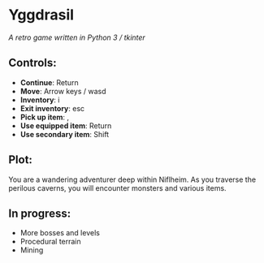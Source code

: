 # Yggdrasil
*A retro game written in Python 3 / tkinter*

## Controls:
* **Continue**: Return<br>
* **Move**: Arrow keys / wasd<br>
* **Inventory**: i<br>
* **Exit inventory**: esc<br>
* **Pick up item**: ,<br>
* **Use equipped item**: Return<br>
* **Use secondary item**: Shift

## Plot:
You are a wandering adventurer deep within Niflheim. As you traverse the
perilous caverns, you will encounter monsters and various items.

## In progress:
* More bosses and levels
* Procedural terrain
* Mining
